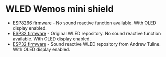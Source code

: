 # WLED Wemos mini shield
-   [ESP8266 firmware]() - No sound reactive function available. With OLED display enabled.
-   [ESP32 firmware]() - Original WLED repository. No sound reactive function available. With OLED display enabled.
-   [ESP32 firmware]() - Sound reactive WLED repository from Andrew Tuline. With OLED display enabled.
